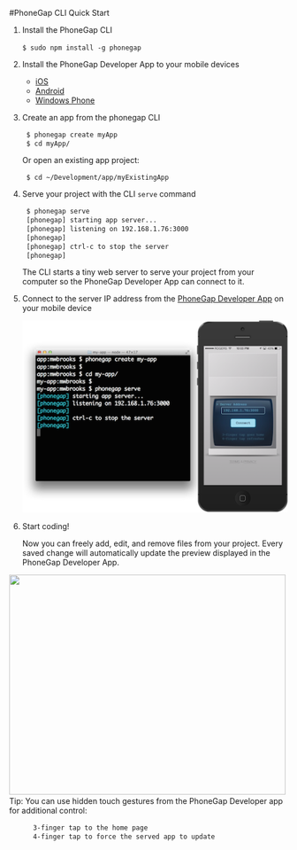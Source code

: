 <link href="css/styles.css" rel="stylesheet">
<link href="css/bootstrap.css" rel="stylesheet">

#PhoneGap CLI Quick Start

1. Install the PhoneGap CLI

	`$ sudo npm install -g phonegap`
	
2. Install the PhoneGap Developer App to your mobile devices

	- [iOS](https://itunes.apple.com/app/id843536693)
	- [Android](https://play.google.com/store/apps/details?id=com.adobe.phonegap.app)
	- [Windows Phone](http://www.windowsphone.com/s?appid=5c6a2d1e-4fad-4bf8-aaf7-71380cc84fe3)

3. Create an app from the phonegap CLI

		$ phonegap create myApp
		$ cd myApp/
	
	Or open an existing app project:

		$ cd ~/Development/app/myExistingApp
		
4. Serve your project with the CLI `serve` command

		$ phonegap serve
		[phonegap] starting app server...
		[phonegap] listening on 192.168.1.76:3000
		[phonegap]
		[phonegap] ctrl-c to stop the server
		[phonegap]

	<div class="alert alert-info">The CLI starts a tiny web server to serve your project from your computer so the PhoneGap Developer App can connect to it. </div>

5. Connect to the server IP address from the [PhoneGap Developer App](http://app.phonegap.com) on your mobile device 

	![](images/phonegap-developer-app-pairing.png)

6. Start coding!

    Now you can freely add, edit, and remove files from your project. Every saved change will automatically update the preview displayed in the PhoneGap Developer App.

  <img src="images/phonegap-app-developer-workflow-v2.gif" width="500" height="397"/>

   <div class="alert alert-info"><span class="label label-success">Tip:</span> You can use hidden touch gestures from the PhoneGap Developer app for additional control:
     
          3-finger tap to the home page
          4-finger tap to force the served app to update
</div>

